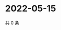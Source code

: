 # 2022-05-15

共 0 条

<!-- BEGIN WEIBO -->
<!-- 最后更新时间 Sun May 15 2022 17:01:19 GMT+0800 (China Standard Time) -->

<!-- END WEIBO -->
